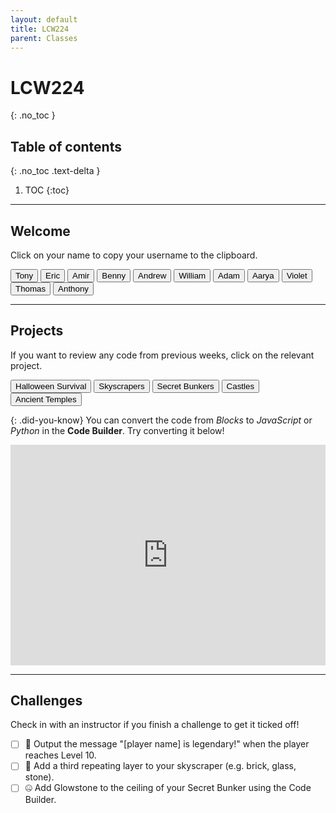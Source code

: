 ```yaml
---
layout: default
title: LCW224
parent: Classes
---
```


# LCW224
{: .no_toc }

## Table of contents
{: .no_toc .text-delta }

1. TOC
{:toc}

---

## Welcome
Click on your name to copy your username to the clipboard.

<div id="roll">
  <button class="btn mr-2 mb-2" id="instructor10">Tony<span style="display:none">🎃🔨</span></button>
  <button class="btn mr-2 mb-2" id="instructor10">Eric<span style="display:none"></span></button>
  <button class="btn mr-2 mb-2" id="junior142">Amir<span style="display:none"></span></button>
  <button class="btn mr-2 mb-2" id="junior143">Benny<span style="display:none"></span></button>
  <button class="btn mr-2 mb-2" id="junior144">Andrew<span style="display:none"></span></button>
  <button class="btn mr-2 mb-2" id="junior215">William<span style="display:none"></span></button>
  <button class="btn mr-2 mb-2" id="junior146">Adam<span style="display:none"></span></button>
  <button class="btn mr-2 mb-2" id="junior147">Aarya<span style="display:none"></span></button>
  <button class="btn mr-2 mb-2" id="junior212">Violet<span style="display:none"></span></button>
  <button class="btn mr-2 mb-2" id="junior213">Thomas<span style="display:none"></span></button>
  <button class="btn mr-2 mb-2" id="junior214">Anthony<span style="display:none"></span></button>
  <!--
  <button class="btn mr-4 mb-4" id="junior215">~ Spare 2<span style="display:none"></span></button>
  <button class="btn mr-4 mb-4" id="junior216">~ Spare 3<span style="display:none"></span></button>
  <button class="btn mr-4 mb-4" id="junior217">~ Spare 4<span style="display:none"></span></button>
  -->
</div>

---

## Projects
If you want to review any code from previous weeks, click on the relevant project.

<div id="project-list">
  <button class="btn mr-2 mb-2" id="https://minecraft.makecode.com/#pub:_TX0A5u6KbC9W">Halloween Survival</button>
  <button class="btn mr-2 mb-2" id="https://minecraft.makecode.com/#pub:_cgtgMMA8VJDj">Skyscrapers</button>
  <button class="btn mr-2 mb-2" id="https://minecraft.makecode.com/#pub:_RHbcEYP6zF2t">Secret Bunkers</button>
  <button class="btn mr-2 mb-2" id="https://minecraft.makecode.com/#pub:_DzzgxMFzi2Um">Castles</button>
  <button class="btn mr-2 mb-2" id="https://minecraft.makecode.com/#pub:_8oWCVoCfmVwU">Ancient Temples</button>
  <!--
  <button class="btn mr-2 mb-2" id="secret-bunkers">Secret Bunkers</button>
  <button class="btn mr-2 mb-2" id="fountains">Fountains</button>
  <button class="btn mr-2 mb-2" id="zoos">Zoos</button>
  -->
</div>

{: .did-you-know}
You can convert the code from *Blocks* to *JavaScript* or *Python* in the **Code Builder**. Try converting it below!

<div style="position:relative;height:0;padding-bottom:70%;overflow:hidden;"><iframe style="position:absolute;top:0;left:0;width:100%;height:100%;" src="https://minecraft.makecode.com/#pub:_LYXFti95gUX7" frameborder="0" sandbox="allow-popups allow-forms allow-scripts allow-same-origin"></iframe></div>

---

## Challenges
Check in with an instructor if you finish a challenge to get it ticked off!

- [ ] 🎃 Output the message "[player name] is legendary!" when the player reaches Level 10.
- [ ] 🔨 Add a third repeating layer to your skyscraper (e.g. brick, glass, stone).
- [ ] 🤐 Add Glowstone to the ceiling of your Secret Bunker using the Code Builder.

<script src="{{site.url}}/junior-engineers/assets/class.js"></script>
